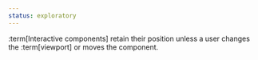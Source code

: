 ```yaml
---
status: exploratory
---
```


:term[Interactive components] retain their position unless a user changes the :term[viewport] or moves the component.
